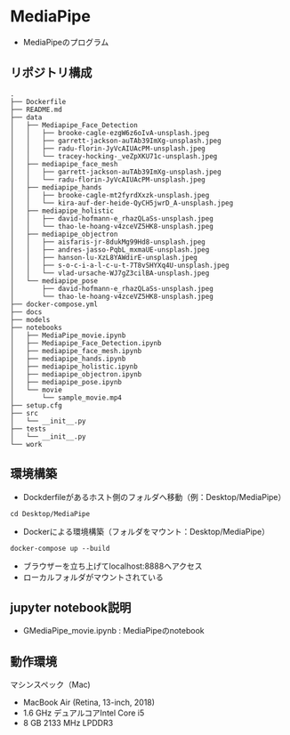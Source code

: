 # MediaPipe
* MediaPipeのプログラム

## リポジトリ構成
```
.
├── Dockerfile
├── README.md
├── data
│   ├── Mediapipe_Face_Detection
│   │   ├── brooke-cagle-ezgW6z6oIvA-unsplash.jpeg
│   │   ├── garrett-jackson-auTAb39ImXg-unsplash.jpeg
│   │   ├── radu-florin-JyVcAIUAcPM-unsplash.jpeg
│   │   └── tracey-hocking-_veZpXKU71c-unsplash.jpeg
│   ├── mediapipe_face_mesh
│   │   ├── garrett-jackson-auTAb39ImXg-unsplash.jpeg
│   │   └── radu-florin-JyVcAIUAcPM-unsplash.jpeg
│   ├── mediapipe_hands
│   │   ├── brooke-cagle-mt2fyrdXxzk-unsplash.jpeg
│   │   └── kira-auf-der-heide-QyCH5jwrD_A-unsplash.jpeg
│   ├── mediapipe_holistic
│   │   ├── david-hofmann-e_rhazQLaSs-unsplash.jpeg
│   │   └── thao-le-hoang-v4zceVZ5HK8-unsplash.jpeg
│   ├── mediapipe_objectron
│   │   ├── aisfaris-jr-8dukMg99Hd8-unsplash.jpeg
│   │   ├── andres-jasso-PqbL_mxmaUE-unsplash.jpeg
│   │   ├── hanson-lu-XzL8YAWdirE-unsplash.jpeg
│   │   ├── s-o-c-i-a-l-c-u-t-7T8vSHYXq4U-unsplash.jpeg
│   │   └── vlad-ursache-WJ7gZ3cilBA-unsplash.jpeg
│   └── mediapipe_pose
│       ├── david-hofmann-e_rhazQLaSs-unsplash.jpeg
│       └── thao-le-hoang-v4zceVZ5HK8-unsplash.jpeg
├── docker-compose.yml
├── docs
├── models
├── notebooks
│   ├── MediaPipe_movie.ipynb
│   ├── Mediapipe_Face_Detection.ipynb
│   ├── mediapipe_face_mesh.ipynb
│   ├── mediapipe_hands.ipynb
│   ├── mediapipe_holistic.ipynb
│   ├── mediapipe_objectron.ipynb
│   ├── mediapipe_pose.ipynb
│   └── movie
│       └── sample_movie.mp4
├── setup.cfg
├── src
│   └── __init__.py
├── tests
│   └── __init__.py
└── work
```

## 環境構築

* Dockderfileがあるホスト側のフォルダへ移動（例：Desktop/MediaPipe）
```
cd Desktop/MediaPipe
```

* Dockerによる環境構築（フォルダをマウント：Desktop/MediaPipe）
```
docker-compose up --build
```

* ブラウザーを立ち上げてlocalhost:8888へアクセス
* ローカルフォルダがマウントされている

## jupyter notebook説明
* GMediaPipe_movie.ipynb : MediaPipeのnotebook

## 動作環境
マシンスペック（Mac)
- MacBook Air (Retina, 13-inch, 2018)
- 1.6 GHz デュアルコアIntel Core i5
- 8 GB 2133 MHz LPDDR3
